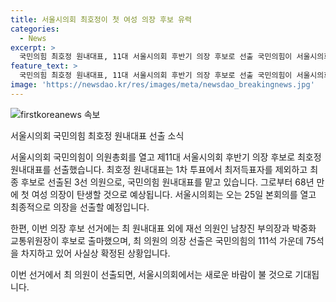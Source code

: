 ```yaml
---
title: 서울시의회 최호정이 첫 여성 의장 후보 유력
categories:
  - News
excerpt: >
  국민의힘 최호정 원내대표, 11대 서울시의회 후반기 의장 후보로 선출 국민의힘이 서울시의회 후반기 의장 후보로 최호정 원내대표를 선출했다. 1차 투표와 결선 투표를 거쳐 최종 후보가 선출됐는데, 최 의원은 3선 의원으로 국민의힘 원내대표를 맡고 있다. 그리고 25일 열리는 본회의에서 최종 선출될 예정인데, 국민의힘이 전체 111석 가운데 75석을 차지하고 있어 최 의원의 의장 선출은 사실상 확정된 상태다.
feature_text: >
  국민의힘 최호정 원내대표, 11대 서울시의회 후반기 의장 후보로 선출 국민의힘이 서울시의회 후반기 의장 후보로 최호정 원내대표를 선출했다. 1차 투표와 결선 투표를 거쳐 최종 후보가 선출됐는데, 최 의원은 3선 의원으로 국민의힘 원내대표를 맡고 있다. 그리고 25일 열리는 본회의에서 최종 선출될 예정인데, 국민의힘이 전체 111석 가운데 75석을 차지하고 있어 최 의원의 의장 선출은 사실상 확정된 상태다.
image: 'https://newsdao.kr/res/images/meta/newsdao_breakingnews.jpg'
---
```


<p><img src="https://newsdao.kr/res/images/meta/newsdao_breakingnews.jpg" alt="firstkoreanews 속보" /></p>

<p>서울시의회 국민의힘 최호정 원내대표 선출 소식</p>

<p>서울시의회 국민의힘이 의원총회를 열고 제11대 서울시의회 후반기 의장 후보로 최호정 원내대표를 선출했습니다. 최호정 원내대표는 1차 투표에서 최저득표자를 제외하고 최종 후보로 선출된 3선 의원으로, 국민의힘 원내대표를 맡고 있습니다. 그로부터 68년 만에 첫 여성 의장이 탄생할 것으로 예상됩니다. 서울시의회는 오는 25일 본회의를 열고 최종적으로 의장을 선출할 예정입니다.</p>

<p>한편, 이번 의장 후보 선거에는 최 원내대표 외에 재선 의원인 남창진 부의장과 박중화 교통위원장이 후보로 출마했으며, 최 의원의 의장 선출은 국민의힘의 111석 가운데 75석을 차지하고 있어 사실상 확정된 상황입니다.</p>

<p>이번 선거에서 최 의원이 선출되면, 서울시의회에서는 새로운 바람이 불 것으로 기대됩니다.</p>

